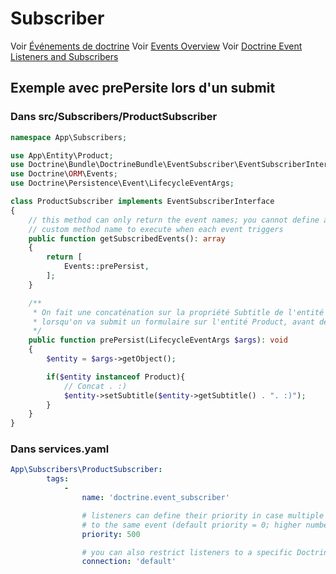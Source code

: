 # Subscriber

Voir [Événements de doctrine](https://symfony.com/doc/5.4/doctrine/events.html)
Voir [Events Overview](https://www.doctrine-project.org/projects/doctrine-orm/en/current/reference/events.html#events-overview)
Voir [Doctrine Event Listeners and Subscribers](https://symfony.com/doc/4.1/doctrine/event_listeners_subscribers.html)

## Exemple avec prePersite lors d'un submit

### Dans src/Subscribers/ProductSubscriber

```php
namespace App\Subscribers;

use App\Entity\Product;
use Doctrine\Bundle\DoctrineBundle\EventSubscriber\EventSubscriberInterface;
use Doctrine\ORM\Events;
use Doctrine\Persistence\Event\LifecycleEventArgs;

class ProductSubscriber implements EventSubscriberInterface
{
    // this method can only return the event names; you cannot define a
    // custom method name to execute when each event triggers
    public function getSubscribedEvents(): array
    {
        return [
            Events::prePersist,
        ];
    }

    /**
     * On fait une concaténation sur la propriété Subtitle de l'entité Product,
     * lorsqu'on va submit un formulaire sur l'entité Product, avant de mettre les données dans la bdd
     */ 
    public function prePersist(LifecycleEventArgs $args): void
    {
        $entity = $args->getObject();

        if($entity instanceof Product){
            // Concat . :)
            $entity->setSubtitle($entity->getSubtitle() . ". :)");
        }
    }
}
```

### Dans services.yaml

```yaml
App\Subscribers\ProductSubscriber:
        tags:
            - 
                name: 'doctrine.event_subscriber'

                # listeners can define their priority in case multiple subscribers or listeners are associated
                # to the same event (default priority = 0; higher numbers = listener is run earlier)
                priority: 500

                # you can also restrict listeners to a specific Doctrine connection
                connection: 'default'
```